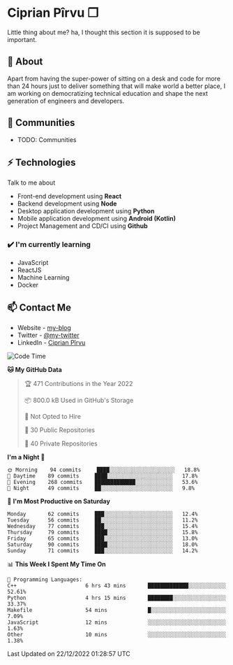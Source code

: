 # Ciprian Pîrvu ❐

Little thing about me? ha, I thought this section it is supposed to be important.

## 🧐 About

Apart from having the super-power of sitting on a desk and code for more than 24 hours just to deliver something that will make world a better place, I am working on democratizing technical education and shape the next generation of engineers and developers.

## 👯 Communities

-   TODO: Communities

## ⚡ Technologies

Talk to me about

-   Front-end development using **React**
-   Backend development using **Node**
-   Desktop application development using **Python**
-   Mobile application development using **Android (Kotlin)**
-   Project Management and CD/CI using **Github**

### ✔️ I'm currently learning

-   JavaScript
-   ReactJS
-   Machine Learning
-   Docker

## 📫 Contact Me

-   Website - [my-blog]()
-   Twitter - [@my-twitter]()
-   LinkedIn - [Ciprian Pîrvu](https://www.linkedin.com/in/p%C3%AErvu-ciprian-cristian-4415991b1/)

<!--START_SECTION:waka-->
![Code Time](http://img.shields.io/badge/Code%20Time-1%2C426%20hrs%2033%20mins-blue)

**🐱 My GitHub Data** 

> 🏆 471 Contributions in the Year 2022
 > 
> 📦 800.0 kB Used in GitHub's Storage 
 > 
> 🚫 Not Opted to Hire
 > 
> 📜 30 Public Repositories 
 > 
> 🔑 40 Private Repositories  
 > 
**I'm a Night 🦉** 

```text
🌞 Morning    94 commits     ████░░░░░░░░░░░░░░░░░░░░░   18.8% 
🌆 Daytime    89 commits     ████░░░░░░░░░░░░░░░░░░░░░   17.8% 
🌃 Evening    268 commits    █████████████░░░░░░░░░░░░   53.6% 
🌙 Night      49 commits     ██░░░░░░░░░░░░░░░░░░░░░░░   9.8%

```
📅 **I'm Most Productive on Saturday** 

```text
Monday       62 commits     ███░░░░░░░░░░░░░░░░░░░░░░   12.4% 
Tuesday      56 commits     ██░░░░░░░░░░░░░░░░░░░░░░░   11.2% 
Wednesday    77 commits     ███░░░░░░░░░░░░░░░░░░░░░░   15.4% 
Thursday     79 commits     ████░░░░░░░░░░░░░░░░░░░░░   15.8% 
Friday       65 commits     ███░░░░░░░░░░░░░░░░░░░░░░   13.0% 
Saturday     90 commits     ████░░░░░░░░░░░░░░░░░░░░░   18.0% 
Sunday       71 commits     ███░░░░░░░░░░░░░░░░░░░░░░   14.2%

```


📊 **This Week I Spent My Time On** 

```text
💬 Programming Languages: 
C++                      6 hrs 43 mins       █████████████░░░░░░░░░░░░   52.61% 
Python                   4 hrs 15 mins       ████████░░░░░░░░░░░░░░░░░   33.37% 
Makefile                 54 mins             █░░░░░░░░░░░░░░░░░░░░░░░░   7.09% 
JavaScript               12 mins             ░░░░░░░░░░░░░░░░░░░░░░░░░   1.63% 
Other                    10 mins             ░░░░░░░░░░░░░░░░░░░░░░░░░   1.38%

```


 Last Updated on 22/12/2022 01:28:57 UTC
<!--END_SECTION:waka-->
